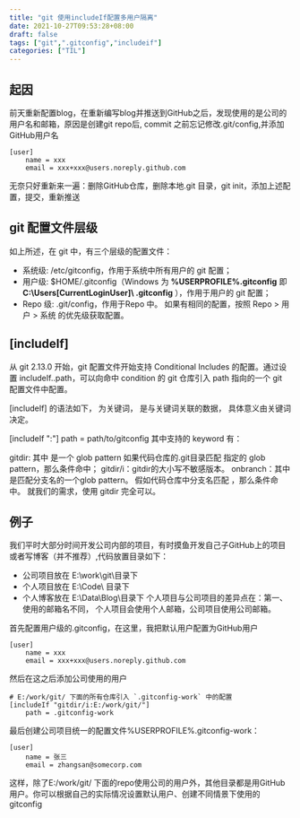 ```yaml
---
title: "git 使用includeIf配置多用户隔离"
date: 2021-10-27T09:53:28+08:00
draft: false
tags: ["git",".gitconfig","includeif"]
categories: ["TIL"]
---
```

## 起因
前天重新配置blog，在重新编写blog并推送到GitHub之后，发现使用的是公司的用户名和邮箱，原因是创建git repo后, commit 之前忘记修改.git/config,并添加GitHub用户名
```
[user]
    name = xxx
    email = xxx+xxx@users.noreply.github.com
```
无奈只好重新来一遍：删除GitHub仓库，删除本地.git 目录，git init，添加上述配置，提交，重新推送
## git 配置文件层级
如上所述，在 git 中，有三个层级的配置文件：

* 系统级: /etc/gitconfig，作用于系统中所有用户的 git 配置；
* 用户级: $HOME/.gitconfig（Windows 为 **%USERPROFILE%.gitconfig** 即 **C:\Users\[CurrentLoginUser]\ .gitconfig** ），作用于用户的 git 配置；
* Repo 级: .git/config，作用于Repo 中。
如果有相同的配置，按照 Repo > 用户 > 系统 的优先级获取配置。
## [includeIf]
从 git 2.13.0 开始，git 配置文件开始支持 Conditional Includes 的配置。通过设置 includeIf.<condition>.path，可以向命中 condition 的 git 仓库引入 path 指向的一个 git 配置文件中配置。

[includeIf] 的语法如下，<keyword> 为关键词，<data> 是与关键词关联的数据， 具体意义由关键词决定。

[includeIf "<keyword>:<data>"]
    path = path/to/gitconfig
其中支持的 keyword 有：

gitdir: 其中 <data> 是一个 glob pattern 如果代码仓库的.git目录匹配 <data> 指定的 glob pattern，那么条件命中；
gitdir/i：gitdir的大小写不敏感版本。
onbranch：其中 <data> 是匹配分支名的一个glob pattern。 假如代码仓库中分支名匹配 <data>，那么条件命中。
就我们的需求，使用 gitdir 完全可以。

## 例子
我们平时大部分时间开发公司内部的项目，有时摸鱼开发自己子GitHub上的项目或者写博客（并不推荐）,代码放置目录如下：
* 公司项目放在 E:\work\git\目录下
* 个人项目放在 E:\Code\  目录下
* 个人博客放在 E:\Data\Blog\目录下
个人项目与公司项目的差异点在：第一、使用的邮箱名不同， 个人项目会使用个人邮箱，公司项目使用公司邮箱。

首先配置用户级的.gitconfig，在这里，我把默认用户配置为GitHub用户
```
[user]
    name = xxx
    email = xxx+xxx@users.noreply.github.com
```
然后在这之后添加公司使用的用户
```
# E:/work/git/ 下面的所有仓库引入 `.gitconfig-work` 中的配置
[includeIf "gitdir/i:E:/work/git/"]
    path = .gitconfig-work
```
最后创建公司项目统一的配置文件%USERPROFILE%.gitconfig-work：

```
[user]
    name = 张三
    email = zhangsan@somecorp.com
```
这样，除了E:/work/git/ 下面的repo使用公司的用户外，其他目录都是用GitHub用户。你可以根据自己的实际情况设置默认用户、创建不同情景下使用的gitconfig